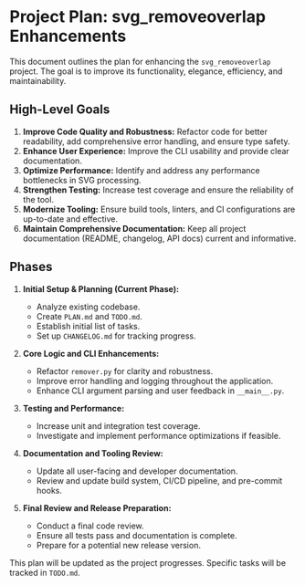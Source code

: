 # Project Plan: svg_removeoverlap Enhancements

This document outlines the plan for enhancing the `svg_removeoverlap` project. The goal is to improve its functionality, elegance, efficiency, and maintainability.

## High-Level Goals

1.  **Improve Code Quality and Robustness:** Refactor code for better readability, add comprehensive error handling, and ensure type safety.
2.  **Enhance User Experience:** Improve the CLI usability and provide clear documentation.
3.  **Optimize Performance:** Identify and address any performance bottlenecks in SVG processing.
4.  **Strengthen Testing:** Increase test coverage and ensure the reliability of the tool.
5.  **Modernize Tooling:** Ensure build tools, linters, and CI configurations are up-to-date and effective.
6.  **Maintain Comprehensive Documentation:** Keep all project documentation (README, changelog, API docs) current and informative.

## Phases

1.  **Initial Setup & Planning (Current Phase):**
    *   Analyze existing codebase.
    *   Create `PLAN.md` and `TODO.md`.
    *   Establish initial list of tasks.
    *   Set up `CHANGELOG.md` for tracking progress.

2.  **Core Logic and CLI Enhancements:**
    *   Refactor `remover.py` for clarity and robustness.
    *   Improve error handling and logging throughout the application.
    *   Enhance CLI argument parsing and user feedback in `__main__.py`.

3.  **Testing and Performance:**
    *   Increase unit and integration test coverage.
    *   Investigate and implement performance optimizations if feasible.

4.  **Documentation and Tooling Review:**
    *   Update all user-facing and developer documentation.
    *   Review and update build system, CI/CD pipeline, and pre-commit hooks.

5.  **Final Review and Release Preparation:**
    *   Conduct a final code review.
    *   Ensure all tests pass and documentation is complete.
    *   Prepare for a potential new release version.

This plan will be updated as the project progresses. Specific tasks will be tracked in `TODO.md`.
